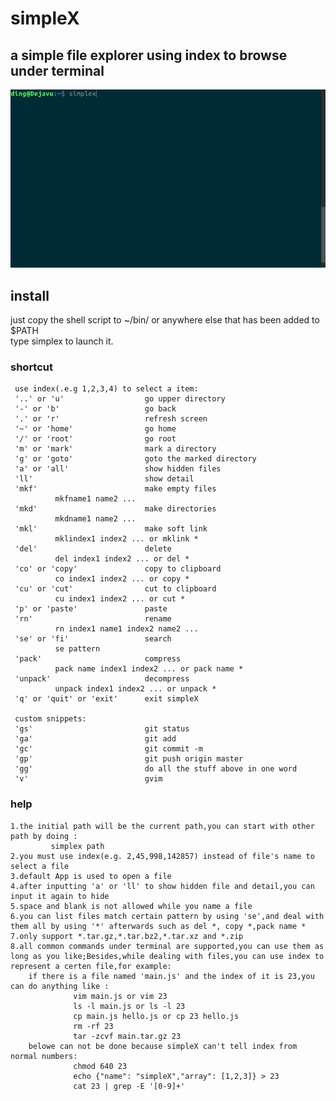 # simpleX
## a simple file explorer using index to browse under terminal
![](https://github.com/b2ns/simpleX/blob/master/demo.gif)
## install
just copy the shell script to ~/bin/ or anywhere else that has been added to $PATH  
type simplex to launch it.
### shortcut
     use index(.e.g 1,2,3,4) to select a item:
     '..' or 'u'                  go upper directory
     '-' or 'b'                   go back
     '.' or 'r'                   refresh screen
     '~' or 'home'                go home
     '/' or 'root'                go root
     'm' or 'mark'                mark a directory
     'g' or 'goto'                goto the marked directory
     'a' or 'all'                 show hidden files
     'll'                         show detail
     'mkf'                        make empty files
              mkfname1 name2 ...
     'mkd'                        make directories
              mkdname1 name2 ...
     'mkl'                        make soft link
              mklindex1 index2 ... or mklink * 
     'del'                        delete
              del index1 index2 ... or del * 
     'co' or 'copy'               copy to clipboard
              co index1 index2 ... or copy * 
     'cu' or 'cut'                cut to clipboard
              cu index1 index2 ... or cut * 
     'p' or 'paste'               paste
     'rn'                         rename
              rn index1 name1 index2 name2 ...
     'se' or 'fi'                 search
              se pattern
     'pack'                       compress
              pack name index1 index2 ... or pack name * 
     'unpack'                     decompress
              unpack index1 index2 ... or unpack * 
     'q' or 'quit' or 'exit'      exit simpleX

     custom snippets:
     'gs'                         git status
     'ga'                         git add
     'gc'                         git commit -m
     'gp'                         git push origin master
     'gg'                         do all the stuff above in one word
     'v'                          gvim

    
### help
    1.the initial path will be the current path,you can start with other path by doing :
             simplex path
    2.you must use index(e.g. 2,45,998,142857) instead of file's name to select a file
    3.default App is used to open a file
    4.after inputting 'a' or 'll' to show hidden file and detail,you can input it again to hide
    5.space and blank is not allowed while you name a file
    6.you can list files match certain pattern by using 'se',and deal with them all by using '*' afterwards such as del *, copy *,pack name *
    7.only support *.tar.gz,*.tar.bz2,*.tar.xz and *.zip
    8.all common commands under terminal are supported,you can use them as long as you like;Besides,while dealing with files,you can use index to represent a certen file,for example: 
        if there is a file named 'main.js' and the index of it is 23,you can do anything like :
                  vim main.js or vim 23
                  ls -l main.js or ls -l 23
                  cp main.js hello.js or cp 23 hello.js
                  rm -rf 23
                  tar -zcvf main.tar.gz 23
        belowe can not be done because simpleX can't tell index from normal numbers:
                  chmod 640 23
                  echo {"name": "simpleX","array": [1,2,3]} > 23
                  cat 23 | grep -E '[0-9]+'
